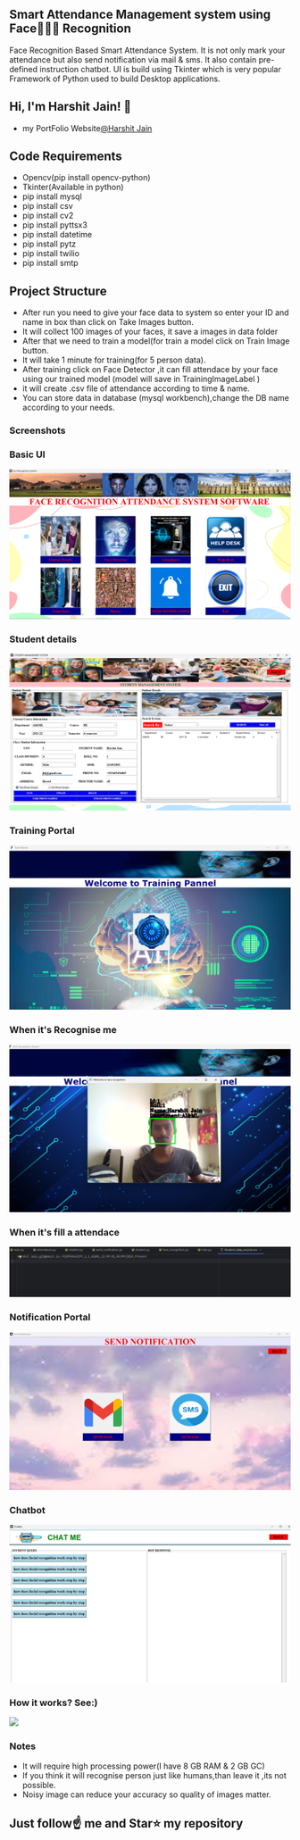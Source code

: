 ##  Smart Attendance Management system using Face👦🏻👧 Recognition 
Face Recognition Based Smart Attendance System. It is not only mark your attendance but also send notification via mail & sms. It also contain pre-defined instruction chatbot. UI is build using Tkinter which is very popular Framework of Python used to build Desktop applications.

## Hi, I'm Harshit Jain! 👋

- my PortFolio Website[@Harshit Jain](https://branium.epizy.com/)

## Code Requirements

- Opencv(pip install opencv-python)
- Tkinter(Available in python)
- pip install mysql
- pip install csv
- pip install cv2
- pip install pyttsx3
- pip install datetime
- pip install pytz
- pip install twilio
- pip install smtp


## Project Structure

- After run you need to give your face data to system so enter your ID and name in box than click on Take Images button.
- It will collect 100 images of your faces, it save a images in data folder
- After that we need to train a model(for train a model click on Train Image button.
- It will take 1 minute for training(for 5 person data).
- After training click on Face Detector ,it can fill attendace by your face using our trained model (model will save in TrainingImageLabel )
- it will create .csv file of attendance according to time & name.
- You can store data in database (mysql workbench),change the DB name according to your needs.

### Screenshots

### Basic UI
<img src="https://github.com/harshit-jain-2109/Smart-Attendance-Management/blob/main/basic%20ui.png">

### Student details
<img src="https://github.com/harshit-jain-2109/Smart-Attendance-Management/blob/main/details.png">

### Training Portal
<img src="https://github.com/harshit-jain-2109/Smart-Attendance-Management/blob/main/training.png">

### When it's Recognise me
<img src="https://github.com/harshit-jain-2109/Smart-Attendance-Management/blob/main/recognition.png">

### When it's fill a attendace
<img src="https://github.com/harshit-jain-2109/Smart-Attendance-Management/blob/main/csv.png">

### Notification Portal
<img src="https://github.com/harshit-jain-2109/Smart-Attendance-Management/blob/main/notification.png">

### Chatbot
<img src="https://github.com/harshit-jain-2109/Smart-Attendance-Management/blob/main/chatbot.png">

### How it works? See:)
<img src="[https://github.com/harshit-jain-2109/Smart-Attendance-Management/blob/main/7afa7a73-eb71-455b-86f7-777f9ebe2079.mp4](https://youtu.be/o_Ji7Up4RSM)">


### Notes
- It will require high processing power(I have 8 GB RAM & 2 GB GC)
- If you think it will recognise person just like humans,than leave it ,its not possible.
- Noisy image can reduce your accuracy so quality of images matter.

## Just follow☝️ me and Star⭐ my repository 
